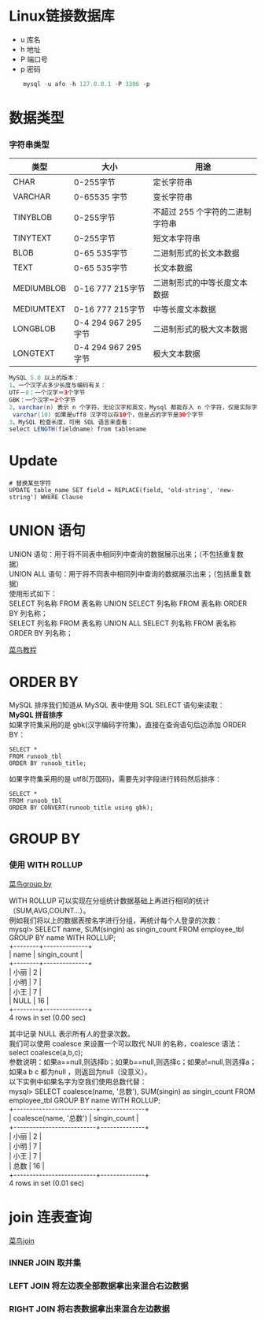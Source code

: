 # Linux链接数据库
- u 库名
- h 地址
- P 端口号
- p 密码

```java
    mysql -u afo -h 127.0.0.1 -P 3306 -p
```

# 数据类型
### 字符串类型

|类型|大小|用途|
|----|-----|-----|
|CHAR	    |0-255字节	       | 定长字符串|
|VARCHAR	|0-65535 字节	   | 变长字符串|
|TINYBLOB	|0-255字节	       | 不超过 255 个字符的二进制字符串|
|TINYTEXT	|0-255字节	       | 短文本字符串|
|BLOB	    |0-65 535字节	    |二进制形式的长文本数据|
|TEXT	    |0-65 535字节	   | 长文本数据|
|MEDIUMBLOB	|0-16 777 215字节	|二进制形式的中等长度文本数据|
|MEDIUMTEXT	|0-16 777 215字节	|中等长度文本数据|
|LONGBLOB	|0-4 294 967 295字节|	二进制形式的极大文本数据|
|LONGTEXT	|0-4 294 967 295字节|	极大文本数据|

```java
MySQL 5.0 以上的版本：
1、一个汉字占多少长度与编码有关：
UTF－8：一个汉字＝3个字节
GBK：一个汉字＝2个字节
2、varchar(n) 表示 n 个字符，无论汉字和英文，Mysql 都能存入 n 个字符，仅是实际字节长度有所区别
 varchar(10) 如果是uff8 汉字可以存10个，但是占的字节是30个字节
3、MySQL 检查长度，可用 SQL 语言来查看：
select LENGTH(fieldname) from tablename
```


# Update 
```mysql
# 替换某些字符
UPDATE table_name SET field = REPLACE(field, 'old-string', 'new-string') WHERE Clause
```

# UNION 语句
UNION 语句：用于将不同表中相同列中查询的数据展示出来；（不包括重复数据）   
UNION ALL 语句：用于将不同表中相同列中查询的数据展示出来；（包括重复数据）    
使用形式如下：    
SELECT 列名称 FROM 表名称 UNION SELECT 列名称 FROM 表名称 ORDER BY 列名称；    
SELECT 列名称 FROM 表名称 UNION ALL SELECT 列名称 FROM 表名称 ORDER BY 列名称；   

[菜鸟教程](https://www.runoob.com/mysql/mysql-union-operation.html)

# ORDER BY
MySQL 排序我们知道从 MySQL 表中使用 SQL SELECT 语句来读取：    
**MySQL 拼音排序**    
如果字符集采用的是 gbk(汉字编码字符集)，直接在查询语句后边添加 ORDER BY：    
```mysql
SELECT *    
FROM runoob_tbl   
ORDER BY runoob_title;    
```
如果字符集采用的是 utf8(万国码)，需要先对字段进行转码然后排序：    
```mysql
SELECT *    
FROM runoob_tbl   
ORDER BY CONVERT(runoob_title using gbk);   
```

# GROUP BY

### 使用 WITH ROLLUP
[菜鸟group by](https://www.runoob.com/mysql/mysql-group-by-statement.html)

WITH ROLLUP 可以实现在分组统计数据基础上再进行相同的统计（SUM,AVG,COUNT…）。    
例如我们将以上的数据表按名字进行分组，再统计每个人登录的次数：  
mysql> SELECT name, SUM(singin) as singin_count FROM  employee_tbl GROUP BY name WITH ROLLUP;   
+--------+--------------+      
| name   | singin_count |      
+--------+--------------+      
| 小丽 |            2 |    
| 小明 |            7 |    
| 小王 |            7 |   
| NULL   |           16 |      
+--------+--------------+   
4 rows in set (0.00 sec)   


其中记录 NULL 表示所有人的登录次数。   
我们可以使用 coalesce 来设置一个可以取代 NUll 的名称，coalesce 语法：   
select coalesce(a,b,c);   
参数说明：如果a==null,则选择b；如果b==null,则选择c；如果a!=null,则选择a；如果a b c 都为null ，则返回为null（没意义）。   
以下实例中如果名字为空我们使用总数代替：   
mysql> SELECT coalesce(name, '总数'), SUM(singin) as singin_count FROM  employee_tbl GROUP BY name WITH ROLLUP;   
+--------------------------+--------------+   
| coalesce(name, '总数') | singin_count |      
+--------------------------+--------------+      
| 小丽                   |            2 |      
| 小明                   |            7 |   
| 小王                   |            7 |   
| 总数                   |           16 |   
+--------------------------+--------------+   
4 rows in set (0.01 sec)   


# join 连表查询
[菜鸟join](https://www.runoob.com/mysql/mysql-join.html)
### INNER JOIN 取并集 

### LEFT JOIN 将左边表全部数据拿出来混合右边数据

### RIGHT JOIN 将右表数据拿出来混合左边数据
